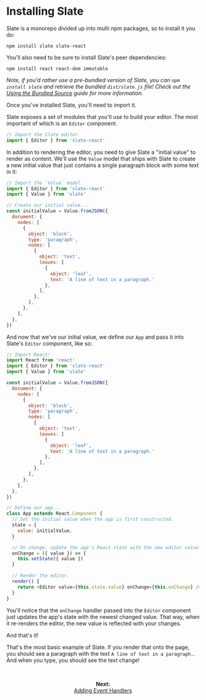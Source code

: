 # Installing Slate

Slate is a monorepo divided up into multi npm packages, so to install it you do:

```
npm install slate slate-react
```

You'll also need to be sure to install Slate's peer dependencies:

```
npm install react react-dom immutable
```

_Note, if you'd rather use a pre-bundled version of Slate, you can `npm install slate` and retrieve the bundled `dist/slate.js` file! Check out the [Using the Bundled Source](./using-the-bundled-source.md) guide for more information._

Once you've installed Slate, you'll need to import it.

Slate exposes a set of modules that you'll use to build your editor. The most important of which is an `Editor` component.

```js
// Import the Slate editor.
import { Editor } from 'slate-react'
```

In addition to rendering the editor, you need to give Slate a "initial value" to render as content. We'll use the `Value` model that ships with Slate to create a new initial value that just contains a single paragraph block with some text in it:

```js
// Import the `Value` model.
import { Editor } from 'slate-react'
import { Value } from 'slate'

// Create our initial value...
const initialValue = Value.fromJSON({
  document: {
    nodes: [
      {
        object: 'block',
        type: 'paragraph',
        nodes: [
          {
            object: 'text',
            leaves: [
              {
                object: 'leaf',
                text: 'A line of text in a paragraph.'
              },
            ],
          },
        ],
      },
    ],
  },
})
```

And now that we've our initial value, we define our `App` and pass it into Slate's `Editor` component, like so:

```js
// Import React!
import React from 'react'
import { Editor } from 'slate-react'
import { Value } from 'slate'

const initialValue = Value.fromJSON({
  document: {
    nodes: [
      {
        object: 'block',
        type: 'paragraph',
        nodes: [
          {
            object: 'text',
            leaves: [
              {
                object: 'leaf',
                text: 'A line of text in a paragraph.'
              },
            ],
          },
        ],
      },
    ],
  },
})

// Define our app...
class App extends React.Component {
  // Set the initial value when the app is first constructed.
  state = {
    value: initialValue,
  }

  // On change, update the app's React state with the new editor value.
  onChange = ({ value }) => {
    this.setState({ value })
  }

  // Render the editor.
  render() {
    return <Editor value={this.state.value} onChange={this.onChange} />
  }
}
```

You'll notice that the `onChange` handler passed into the `Editor` component just updates the app's state with the newest changed value. That way, when it re-renders the editor, the new value is reflected with your changes.

And that's it!

That's the most basic example of Slate. If you render that onto the page, you should see a paragraph with the text `A line of text in a paragraph.`. And when you type, you should see the text change!

<br/>
<p align="center"><strong>Next:</strong><br/><a href="./adding-event-handlers.md">Adding Event Handlers</a></p>
<br/>
